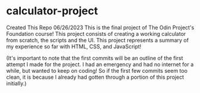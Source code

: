 # calculator-project

Created This Repo 06/26/2023
This is the final project of The Odin Project's Foundation course!
This project consists of creating a working calculator from scratch, the scripts and the
UI. This project represents a summary of my experience so far with HTML, CSS, and JavaScript!

(It's important to note that the first commits will be an outline of the first attempt I made for the project. I had an emergency and had no internet for a while, but wanted to keep on coding! So if the first few commits seem too clean, it is because I already had gotten through a portion of this project initially.)